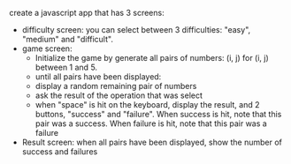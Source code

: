 
create a javascript app that has 3 screens:
 - difficulty screen: you can select between 3 difficulties: "easy", "medium" and "difficult".
 - game screen:
   - Initialize the game by generate all pairs of numbers: (i, j) for (i, j) between 1 and 5.
   - until all pairs have been displayed:
    - display a random remaining pair of numbers
    - ask the result of the operation that was select
    - when "space" is hit on the keyboard, display the result, and 2 buttons, "success" and "failure". When success is hit, note that this pair was a success. When failure is hit, note that this pair was a failure
 - Result screen: when all pairs have been displayed, show the number of success and failures